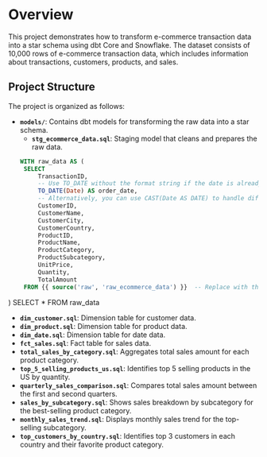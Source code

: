 # Overview

This project demonstrates how to transform e-commerce transaction data into a star schema using dbt Core and Snowflake. The dataset consists of 10,000 rows of e-commerce transaction data, which includes information about transactions, customers, products, and sales.

## Project Structure

The project is organized as follows:

- **`models/`**: Contains dbt models for transforming the raw data into a star schema.
  - **`stg_ecommerce_data.sql`**: Staging model that cleans and prepares the raw data.
   ```sql
   WITH raw_data AS (
    SELECT
        TransactionID,
        -- Use TO_DATE without the format string if the date is already in a recognizable format
        TO_DATE(Date) AS order_date,  
        -- Alternatively, you can use CAST(Date AS DATE) to handle different date formats
        CustomerID,
        CustomerName,
        CustomerCity,
        CustomerCountry,
        ProductID,
        ProductName,
        ProductCategory,
        ProductSubcategory,
        UnitPrice,
        Quantity,
        TotalAmount
    FROM {{ source('raw', 'raw_ecommerce_data') }}  -- Replace with the actual name of your raw data table in source configuration
)
SELECT *
FROM raw_data
  - **`dim_customer.sql`**: Dimension table for customer data.
  - **`dim_product.sql`**: Dimension table for product data.
  - **`dim_date.sql`**: Dimension table for date data.
  - **`fct_sales.sql`**: Fact table for sales data.
  - **`total_sales_by_category.sql`**: Aggregates total sales amount for each product category.
  - **`top_5_selling_products_us.sql`**: Identifies top 5 selling products in the US by quantity.
  - **`quarterly_sales_comparison.sql`**: Compares total sales amount between the first and second quarters.
  - **`sales_by_subcategory.sql`**: Shows sales breakdown by subcategory for the best-selling product category.
  - **`monthly_sales_trend.sql`**: Displays monthly sales trend for the top-selling subcategory.
  - **`top_customers_by_country.sql`**: Identifies top 3 customers in each country and their favorite product category.

